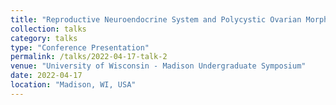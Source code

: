 ```yaml
---
title: "Reproductive Neuroendocrine System and Polycystic Ovarian Morphology: A Nonhuman Primate Model of PCOS"
collection: talks
category: talks
type: "Conference Presentation"
permalink: /talks/2022-04-17-talk-2
venue: "University of Wisconsin - Madison Undergraduate Symposium"
date: 2022-04-17
location: "Madison, WI, USA"
---
```

